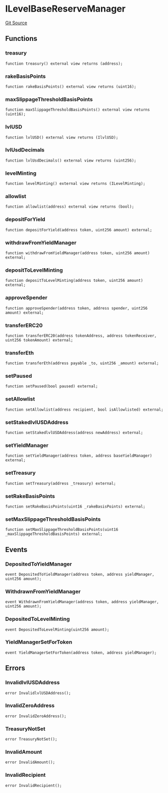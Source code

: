 # ILevelBaseReserveManager
[Git Source](https://github.com/Level-Money/contracts/blob/6210538f7de83f92b07f38679d7d19520c984a03/src/v1/interfaces/ILevelBaseReserveManager.sol)


## Functions
### treasury


```solidity
function treasury() external view returns (address);
```

### rakeBasisPoints


```solidity
function rakeBasisPoints() external view returns (uint16);
```

### maxSlippageThresholdBasisPoints


```solidity
function maxSlippageThresholdBasisPoints() external view returns (uint16);
```

### lvlUSD


```solidity
function lvlUSD() external view returns (IlvlUSD);
```

### lvlUsdDecimals


```solidity
function lvlUsdDecimals() external view returns (uint256);
```

### levelMinting


```solidity
function levelMinting() external view returns (ILevelMinting);
```

### allowlist


```solidity
function allowlist(address) external view returns (bool);
```

### depositForYield


```solidity
function depositForYield(address token, uint256 amount) external;
```

### withdrawFromYieldManager


```solidity
function withdrawFromYieldManager(address token, uint256 amount) external;
```

### depositToLevelMinting


```solidity
function depositToLevelMinting(address token, uint256 amount) external;
```

### approveSpender


```solidity
function approveSpender(address token, address spender, uint256 amount) external;
```

### transferERC20


```solidity
function transferERC20(address tokenAddress, address tokenReceiver, uint256 tokenAmount) external;
```

### transferEth


```solidity
function transferEth(address payable _to, uint256 _amount) external;
```

### setPaused


```solidity
function setPaused(bool paused) external;
```

### setAllowlist


```solidity
function setAllowlist(address recipient, bool isAllowlisted) external;
```

### setStakedlvlUSDAddress


```solidity
function setStakedlvlUSDAddress(address newAddress) external;
```

### setYieldManager


```solidity
function setYieldManager(address token, address baseYieldManager) external;
```

### setTreasury


```solidity
function setTreasury(address _treasury) external;
```

### setRakeBasisPoints


```solidity
function setRakeBasisPoints(uint16 _rakeBasisPoints) external;
```

### setMaxSlippageThresholdBasisPoints


```solidity
function setMaxSlippageThresholdBasisPoints(uint16 _maxSlippageThresholdBasisPoints) external;
```

## Events
### DepositedToYieldManager

```solidity
event DepositedToYieldManager(address token, address yieldManager, uint256 amount);
```

### WithdrawnFromYieldManager

```solidity
event WithdrawnFromYieldManager(address token, address yieldManager, uint256 amount);
```

### DepositedToLevelMinting

```solidity
event DepositedToLevelMinting(uint256 amount);
```

### YieldManagerSetForToken

```solidity
event YieldManagerSetForToken(address token, address yieldManager);
```

## Errors
### InvalidlvlUSDAddress

```solidity
error InvalidlvlUSDAddress();
```

### InvalidZeroAddress

```solidity
error InvalidZeroAddress();
```

### TreasuryNotSet

```solidity
error TreasuryNotSet();
```

### InvalidAmount

```solidity
error InvalidAmount();
```

### InvalidRecipient

```solidity
error InvalidRecipient();
```

